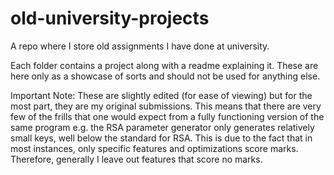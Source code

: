 # old-university-projects
A repo where I store old assignments I have done at university.

Each folder contains a project along with a readme explaining it.
These are here only as a showcase of sorts and should not be used for anything else.

Important Note:
These are slightly edited (for ease of viewing) but for the most part, they are my original submissions.
This means that there are very few of the frills that one would expect from a fully functioning version
of the same program e.g. the RSA parameter generator only generates relatively small keys, well below the
standard for RSA.
This is due to the fact that in most instances, only specific features and optimizations score marks. Therefore,
generally I leave out features that score no marks.
